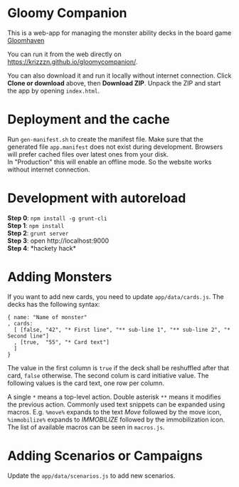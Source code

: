 # Gloomy Companion

This is a web-app for managing the monster ability decks in the board game [Gloomhaven](https://boardgamegeek.com/boardgame/174430/gloomhaven)

You can run it from the web directly on <https://krizzzn.github.io/gloomycompanion/>.

You can also download it and run it locally without internet connection. Click __Clone or download__ above, then __Download ZIP__. Unpack the ZIP and start the app by opening `index.html`.

# Deployment and the cache

Run `gen-manifest.sh` to create the manifest file. Make sure that the generated file `app.manifest` does not exist during development. Browsers will prefer cached files over latest ones from your disk.   
In "Production" this will enable an offline mode. So the website works without internet connection.

# Development with autoreload

__Step 0__: `npm install -g grunt-cli`    
__Step 1__: `npm install`    
__Step 2__: `grunt server`    
__Step 3__: open http://localhost:9000    
__Step 4__: \*hackety hack\*  	

# Adding Monsters

If you want to add new cards, you need to update `app/data/cards.js`. The decks has the following syntax:
```
{ name: "Name of monster"
, cards:
  [ [false, "42", "* First line", "** sub-line 1", "** sub-line 2", "* Second line"]
  , [true,  "55", "* Card text"]
  ]
}
```
The value in the first column is `true` if the deck shall be reshuffled after that card, `false` otherwise. The second colum is card initiative value. The following values is the card text, one row per column.

A single `*` means a top-level action. Double asterisk `**` means it modifies the previous action. Commonly used text snippets can be expanded using macros. E.g. `%move%` expands to the text _Move_ followed by the move icon, `%immobilize%` expands to _IMMOBILIZE_ followed by the immobilization icon. The list of available macros can be seen in `macros.js`.

# Adding Scenarios or Campaigns

Update the `app/data/scenarios.js` to add new scenarios.